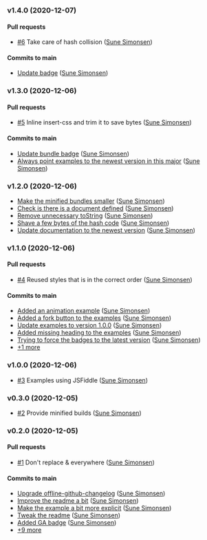 ### v1.4.0 (2020-12-07)

#### Pull requests

- [#6](https://github.com/sunesimonsen/stylewars/pull/6) Take care of hash collision ([Sune Simonsen](mailto:sune@we-knowhow.dk))

#### Commits to main

- [Update badge](https://github.com/sunesimonsen/stylewars/commit/31279da7c1a74348b87a3fbe5b95b9e89669ff30) ([Sune Simonsen](mailto:sune@we-knowhow.dk))

### v1.3.0 (2020-12-06)

#### Pull requests

- [#5](https://github.com/sunesimonsen/stylewars/pull/5) Inline insert-css and trim it to save bytes ([Sune Simonsen](mailto:sune@we-knowhow.dk))

#### Commits to main

- [Update bundle badge](https://github.com/sunesimonsen/stylewars/commit/ef67109049a10d86c8a9eab3b3b3d856378eb320) ([Sune Simonsen](mailto:sune@we-knowhow.dk))
- [Always point examples to the newest version in this major](https://github.com/sunesimonsen/stylewars/commit/9f41bcc722cbaa484a7d41c6ed757f52a1d5aece) ([Sune Simonsen](mailto:sune@we-knowhow.dk))

### v1.2.0 (2020-12-06)

- [Make the minified bundles smaller](https://github.com/sunesimonsen/stylewars/commit/493b307f8d907818fdca7c60850a62ba7a8c84bc) ([Sune Simonsen](mailto:sune@we-knowhow.dk))
- [Check is there is a document defined](https://github.com/sunesimonsen/stylewars/commit/7a4bcc503e8db6fef77b2723c74bad1469b99263) ([Sune Simonsen](mailto:sune@we-knowhow.dk))
- [Remove unnecessary toString](https://github.com/sunesimonsen/stylewars/commit/42b30b85a5f46026a9903601341aef970ff4a06e) ([Sune Simonsen](mailto:sune@we-knowhow.dk))
- [Shave a few bytes of the hash code](https://github.com/sunesimonsen/stylewars/commit/1676b13c1c87ec3cc4f0c17a059a1dffd328ffa4) ([Sune Simonsen](mailto:sune@we-knowhow.dk))
- [Update documentation to the newest version](https://github.com/sunesimonsen/stylewars/commit/8755cfecd153fe7fe568d2611689d67cfd874ebf) ([Sune Simonsen](mailto:sune@we-knowhow.dk))

### v1.1.0 (2020-12-06)

#### Pull requests

- [#4](https://github.com/sunesimonsen/stylewars/pull/4) Reused styles that is in the correct order ([Sune Simonsen](mailto:sune@we-knowhow.dk))

#### Commits to main

- [Added an animation example](https://github.com/sunesimonsen/stylewars/commit/c15b04ebf3fb01eec6c7f218aeb6144094872199) ([Sune Simonsen](mailto:sune@we-knowhow.dk))
- [Added a fork button to the examples](https://github.com/sunesimonsen/stylewars/commit/84da8f5f990579d4f9ee98a1b72ca47492c129c2) ([Sune Simonsen](mailto:sune@we-knowhow.dk))
- [Update examples to version 1.0.0](https://github.com/sunesimonsen/stylewars/commit/1d52028bc2503dbe822d4ba16ed6322fae8cd06d) ([Sune Simonsen](mailto:sune@we-knowhow.dk))
- [Added missing heading to the examples](https://github.com/sunesimonsen/stylewars/commit/3ce006961a035a105045b33a7471a36d51d5a700) ([Sune Simonsen](mailto:sune@we-knowhow.dk))
- [Trying to force the badges to the latest version](https://github.com/sunesimonsen/stylewars/commit/65e9b6b42174ec695c2d4a3c1df7f14585511718) ([Sune Simonsen](mailto:sune@we-knowhow.dk))
- [+1 more](https://github.com/sunesimonsen/stylewars/compare/v1.0.0...v1.1.0)

### v1.0.0 (2020-12-06)

- [#3](https://github.com/sunesimonsen/stylewars/pull/3) Examples using JSFiddle ([Sune Simonsen](mailto:sune@we-knowhow.dk))

### v0.3.0 (2020-12-05)

- [#2](https://github.com/sunesimonsen/stylewars/pull/2) Provide minified builds ([Sune Simonsen](mailto:sune@we-knowhow.dk))

### v0.2.0 (2020-12-05)

#### Pull requests

- [#1](https://github.com/sunesimonsen/stylewars/pull/1) Don't replace & everywhere ([Sune Simonsen](mailto:sune@we-knowhow.dk))

#### Commits to main

- [Upgrade offline-github-changelog](https://github.com/sunesimonsen/stylewars/commit/5ece24a8cde35d6d191178882e02a38f20622cba) ([Sune Simonsen](mailto:sune@we-knowhow.dk))
- [Improve the readme a bit](https://github.com/sunesimonsen/stylewars/commit/d312ac5432c5eec2d1e1b8abdef1fab2f60bcf35) ([Sune Simonsen](mailto:sune@we-knowhow.dk))
- [Make the example a bit more explicit](https://github.com/sunesimonsen/stylewars/commit/1326898e400b0944dcd3bfdeb2ed653cdeea6af5) ([Sune Simonsen](mailto:sune@we-knowhow.dk))
- [Tweak the readme](https://github.com/sunesimonsen/stylewars/commit/90c940f8006396a75469313535089b8396cf0bd1) ([Sune Simonsen](mailto:sune@we-knowhow.dk))
- [Added GA badge](https://github.com/sunesimonsen/stylewars/commit/d4224773459a9a72607df49e9190e5d707db37dc) ([Sune Simonsen](mailto:sune@we-knowhow.dk))
- [+9 more](https://github.com/sunesimonsen/stylewars/compare/d4224773459a9a72607df49e9190e5d707db37dc...v0.2.0)
